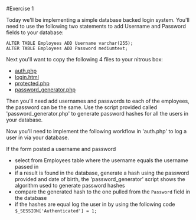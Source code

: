 #Exercise 1

Today we'll be implementing a simple database backed login system.  You'll need 
to use the following two statements to add Username and Password fields to your 
database:

```
ALTER TABLE Employees ADD Username varchar(255);
ALTER TABLE Employees ADD Password mediumtext;
```

Next you'll want to copy the following 4 files to your nitrous box:

* [auth.php](auth.php)
* [login.html](login.html)
* [protected.php](protected.php)
* [password_generator.php](password_generator.php)

Then you'll need add usernames and passwords to each of the employees, the
password can be the same.  Use the script provided called 'password_generator.php' 
to generate password hashes for all the users in your database.

Now you'll need to implement the following workflow in 'auth.php' to log a user
in via your database.

If the form posted a username and password
  * select from Employees table where the username equals the username passed in
  * if a result is found in the database, generate a hash using the password 
  provided and date of birth, the 'password_generator' script shows the algorithm 
  used to generate password hashes
  * compare the generated hash to the one pulled from the ```Password``` field
  in the database
  * if the hashes are equal log the user in by using the following code 
  ```$_SESSION['Authenticated'] = 1;```

